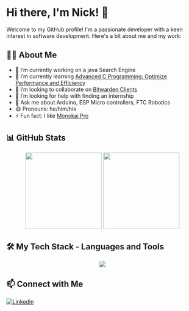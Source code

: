 # Hi there, I'm Nick! 👋

Welcome to my GitHub profile! I'm a passionate developer with a keen interest in software development. Here's a bit about me and my work:

## 👨‍💻 About Me

- 🔭 I’m currently working on a java Search Engine
- 🌱 I’m currently learning [Advanced C Programming: Optimize Performance and Efficiency]()
- 👯 I’m looking to collaborate on [Bitwarden Clients](https://github.com/bitwarden/clients)
- 🤔 I’m looking for help with finding an internship
- 💬 Ask me about Arduino, ESP Micro controllers, FTC Robotics
- 😄 Pronouns: he/him/his
- ⚡ Fun fact: I like [Monokai Pro](https://monokai.pro/)

## 📊 GitHub Stats

<p align="center">
  <img height="200px" src="https://github-readme-stats.vercel.app/api?username=kyranth&theme=tokyonight&count_private=true&hide_border=true&line_height=20&hide_rank=true"> 
  <img height="200px" src="https://github-readme-stats.vercel.app/api/top-langs/?username=kyranth&layout=compact&theme=tokyonight&count_private=true&hide_border=true">
</p>

## 🛠️ My Tech Stack - Languages and Tools

<p align="center">
  <a href="https://github.com/thinkright20">
    <img src="https://skillicons.dev/icons?i=java,python,c,cpp,mongodb,css,html,js,nodejs,github,vscode,eclipse,intellij">
  </a>
</p>

## 📫 Connect with Me

[![LinkedIn](https://img.shields.io/badge/LinkedIn-0077B5?style=for-the-badge&logo=linkedin&logoColor=white)](https://www.linkedin.com/in/skhan26/)
